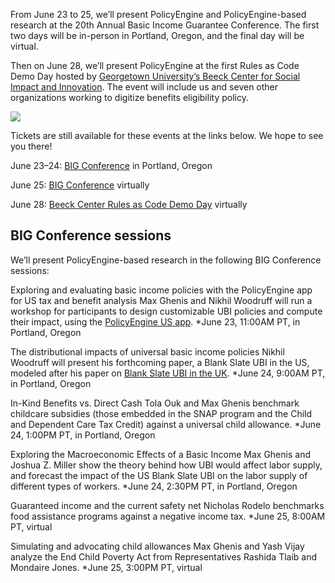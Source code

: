 From June 23 to 25, we’ll present PolicyEngine and PolicyEngine-based research at the 20th Annual Basic Income Guarantee Conference. The first two days will be in-person in Portland, Oregon, and the final day will be virtual.

Then on June 28, we’ll present PolicyEngine at the first Rules as Code Demo Day hosted by [Georgetown University’s Beeck Center for Social Impact and Innovation](https://beeckcenter.georgetown.edu/). The event will include us and seven other organizations working to digitize benefits eligibility policy.

![](https://cdn-images-1.medium.com/max/4476/1*xoeD4BOchH5kN9Ajt3ODOQ.png)

Tickets are still available for these events at the links below. We hope to see you there!

 June 23–24: [BIG Conference](http://thebigconference.org) in Portland, Oregon

 June 25: [BIG Conference](http://thebigconference.org) virtually

 June 28: [Beeck Center Rules as Code Demo Day](https://www.eventbrite.com/e/rules-as-code-demo-day-sharing-progress-potential-in-digitizing-benefits-tickets-354935901837) virtually

## BIG Conference sessions

We’ll present PolicyEngine-based research in the following BIG Conference sessions:

Exploring and evaluating basic income policies with the PolicyEngine app for US tax and benefit analysis
Max Ghenis and Nikhil Woodruff will run a workshop for participants to design customizable UBI policies and compute their impact, using the [PolicyEngine US app](http://policyengine.org/us).
*June 23, 11:00AM PT, in Portland, Oregon

The distributional impacts of universal basic income policies
Nikhil Woodruff will present his forthcoming paper, a Blank Slate UBI in the US, modeled after his paper on [Blank Slate UBI in the UK](https://www.ubicenter.org/uk-blank-slate-ubi).
*June 24, 9:00AM PT, in Portland, Oregon

In-Kind Benefits vs. Direct Cash
Tola Ouk and Max Ghenis benchmark childcare subsidies (those embedded in the SNAP program and the Child and Dependent Care Tax Credit) against a universal child allowance.
*June 24, 1:00PM PT, in Portland, Oregon

Exploring the Macroeconomic Effects of a Basic Income
Max Ghenis and Joshua Z. Miller show the theory behind how UBI would affect labor supply, and forecast the impact of the US Blank Slate UBI on the labor supply of different types of workers.
*June 24, 2:30PM PT, in Portland, Oregon

Guaranteed income and the current safety net
Nicholas Rodelo benchmarks food assistance programs against a negative income tax.
*June 25, 8:00AM PT, virtual

Simulating and advocating child allowances
Max Ghenis and Yash Vijay analyze the End Child Poverty Act from Representatives Rashida Tlaib and Mondaire Jones.
*June 25, 3:00PM PT, virtual
